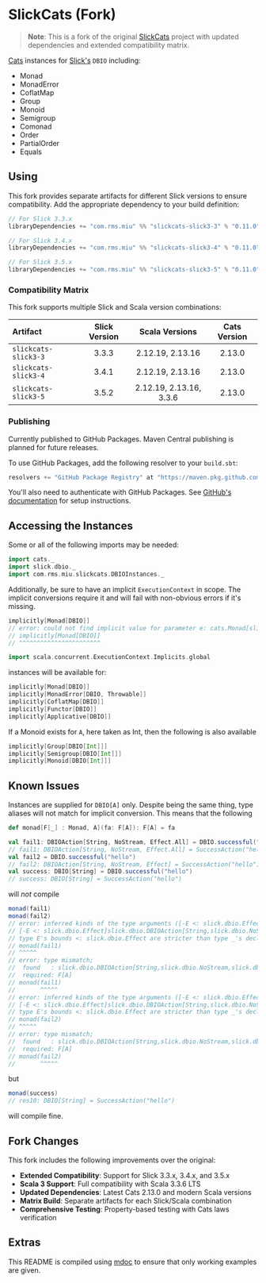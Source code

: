 SlickCats (Fork)
================


> **Note**: This is a fork of the original [SlickCats](https://github.com/RMSone/slick-cats) project with updated dependencies and extended compatibility matrix.

[Cats](https://github.com/typelevel/cats) instances for [Slick's](http://slick.typesafe.com/) `DBIO` including:
* Monad
* MonadError
* CoflatMap
* Group
* Monoid
* Semigroup
* Comonad
* Order
* PartialOrder
* Equals

## Using

This fork provides separate artifacts for different Slick versions to ensure compatibility. Add the appropriate dependency to your build definition:

```scala
// For Slick 3.3.x
libraryDependencies += "com.rms.miu" %% "slickcats-slick3-3" % "0.11.0" // Scala 2.12/2.13

// For Slick 3.4.x  
libraryDependencies += "com.rms.miu" %% "slickcats-slick3-4" % "0.11.0" // Scala 2.12/2.13

// For Slick 3.5.x
libraryDependencies += "com.rms.miu" %% "slickcats-slick3-5" % "0.11.0" // Scala 2.12/2.13/3.3.x (LTS)
```

### Compatibility Matrix

This fork supports multiple Slick and Scala version combinations:

| Artifact | Slick Version | Scala Versions | Cats Version |
|:---------|:-------------:|:--------------:|:------------:|
| `slickcats-slick3-3` | 3.3.3 | 2.12.19, 2.13.16 | 2.13.0 |
| `slickcats-slick3-4` | 3.4.1 | 2.12.19, 2.13.16 | 2.13.0 |
| `slickcats-slick3-5` | 3.5.2 | 2.12.19, 2.13.16, 3.3.6 | 2.13.0 |

### Publishing

Currently published to GitHub Packages. Maven Central publishing is planned for future releases.

To use GitHub Packages, add the following resolver to your `build.sbt`:

```scala
resolvers += "GitHub Package Registry" at "https://maven.pkg.github.com/EVENFinancial/slick-cats"
```

You'll also need to authenticate with GitHub Packages. See [GitHub's documentation](https://docs.github.com/en/packages/working-with-a-github-packages-registry/working-with-the-apache-maven-registry) for setup instructions.

## Accessing the Instances

Some or all of the following imports may be needed:

```scala
import cats._
import slick.dbio._
import com.rms.miu.slickcats.DBIOInstances._
```

Additionally, be sure to have an implicit `ExecutionContext` in scope. The implicit conversions require it
and will fail with non-obvious errors if it's missing.

```scala
implicitly[Monad[DBIO]]
// error: could not find implicit value for parameter e: cats.Monad[slick.dbio.DBIO]
// implicitly[Monad[DBIO]]
// ^^^^^^^^^^^^^^^^^^^^^^^
```

```scala
import scala.concurrent.ExecutionContext.Implicits.global
```

instances will be available for:

```scala
implicitly[Monad[DBIO]]
implicitly[MonadError[DBIO, Throwable]]
implicitly[CoflatMap[DBIO]]
implicitly[Functor[DBIO]]
implicitly[Applicative[DBIO]]
```

If a Monoid exists for `A`, here taken as Int, then the following is also available

```scala
implicitly[Group[DBIO[Int]]]
implicitly[Semigroup[DBIO[Int]]]
implicitly[Monoid[DBIO[Int]]]
```

## Known Issues

Instances are supplied for `DBIO[A]` only. Despite being the same thing,
type aliases will not match for implicit conversion. This means that the following

```scala
def monad[F[_] : Monad, A](fa: F[A]): F[A] = fa

val fail1: DBIOAction[String, NoStream, Effect.All] = DBIO.successful("hello")
// fail1: DBIOAction[String, NoStream, Effect.All] = SuccessAction("hello")
val fail2 = DBIO.successful("hello")
// fail2: DBIOAction[String, NoStream, Effect] = SuccessAction("hello")
val success: DBIO[String] = DBIO.successful("hello")
// success: DBIO[String] = SuccessAction("hello")
```

will _not_ compile

```scala
monad(fail1)
monad(fail2)
// error: inferred kinds of the type arguments ([-E <: slick.dbio.Effect]slick.dbio.DBIOAction[String,slick.dbio.NoStream,E],slick.dbio.Effect.All) do not conform to the expected kinds of the type parameters (type F,type A).
// [-E <: slick.dbio.Effect]slick.dbio.DBIOAction[String,slick.dbio.NoStream,E]'s type parameters do not match type F's expected parameters:
// type E's bounds <: slick.dbio.Effect are stricter than type _'s declared bounds >: Nothing <: Any
// monad(fail1)
// ^^^^^
// error: type mismatch;
//  found   : slick.dbio.DBIOAction[String,slick.dbio.NoStream,slick.dbio.Effect.All]
//  required: F[A]
// monad(fail1)
//       ^^^^^
// error: inferred kinds of the type arguments ([-E <: slick.dbio.Effect]slick.dbio.DBIOAction[String,slick.dbio.NoStream,E],slick.dbio.Effect) do not conform to the expected kinds of the type parameters (type F,type A).
// [-E <: slick.dbio.Effect]slick.dbio.DBIOAction[String,slick.dbio.NoStream,E]'s type parameters do not match type F's expected parameters:
// type E's bounds <: slick.dbio.Effect are stricter than type _'s declared bounds >: Nothing <: Any
// monad(fail2)
// ^^^^^
// error: type mismatch;
//  found   : slick.dbio.DBIOAction[String,slick.dbio.NoStream,slick.dbio.Effect]
//  required: F[A]
// monad(fail2)
//       ^^^^^
```

but

```scala
monad(success)
// res10: DBIO[String] = SuccessAction("hello")
```

will compile fine.

## Fork Changes

This fork includes the following improvements over the original:

- **Extended Compatibility**: Support for Slick 3.3.x, 3.4.x, and 3.5.x
- **Scala 3 Support**: Full compatibility with Scala 3.3.6 LTS
- **Updated Dependencies**: Latest Cats 2.13.0 and modern Scala versions
- **Matrix Build**: Separate artifacts for each Slick/Scala combination
- **Comprehensive Testing**: Property-based testing with Cats laws verification

## Extras

This README is compiled using [mdoc](https://scalameta.org/mdoc/) to ensure that only working examples are given.
